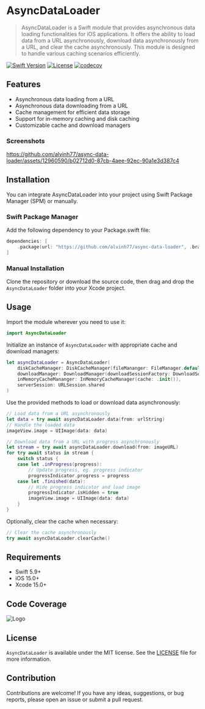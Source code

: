 # AsyncDataLoader
> AsyncDataLoader is a Swift module that provides asynchronous data loading functionalities for iOS applications. It offers the ability to load data from a URL asynchronously, download data asynchronously from a URL, and clear the cache asynchronously. This module is designed to handle various caching scenarios efficiently.

[![Swift Version][swift-image]][swift-url]
[![License][license-image]][license-url]
[![codecov](https://codecov.io/gh/alvinh77/async-data-loader/graph/badge.svg?token=ORSSZ7CCA8)](https://codecov.io/gh/alvinh77/async-data-loader)

## Features
- Asynchronous data loading from a URL
- Asynchronous data downloading from a URL
- Cache management for efficient data storage
- Support for in-memory caching and disk caching
- Customizable cache and download managers

### Screenshots
https://github.com/alvinh77/async-data-loader/assets/12960590/b02712d0-87cb-4aee-92ec-90a1e3d387c4

## Installation
You can integrate AsyncDataLoader into your project using Swift Package Manager (SPM) or manually.

### Swift Package Manager
Add the following dependency to your Package.swift file:
```swift
dependencies: [
    .package(url: "https://github.com/alvinh77/async-data-loader", .branch("main"))
]   
```
### Manual Installation
Clone the repository or download the source code, then drag and drop the `AsyncDataLoader` folder into your Xcode project.

## Usage
Import the module wherever you need to use it:
```swift
import AsyncDataLoader
```
Initialize an instance of `AsyncDataLoader` with appropriate cache and download managers:
```swift
let asyncDataLoader = AsyncDataLoader(
    diskCacheManager: DiskCacheManager(fileMananger: FileManager.default),
    downloadManager: DownloadManager(downloadSessionFactory: DownloadSessionFactory(serverSession: URLSession.shared)),
    inMemoryCacheMananger: InMemoryCacheManager(cache: .init()),
    serverSession: URLSession.shared
)
```
Use the provided methods to load or download data asynchronously:
```swift
// Load data from a URL asynchronously
let data = try await asyncDataLoader.data(from: urlString)
// Handle the loaded data
imageView.image = UIImage(data: data)

// Download data from a URL with progress asynchronously
let stream = try await asyncDataLoader.download(from: imageURL)
for try await status in stream {
    switch status {
    case let .inProgress(progress):
        // Update progress, eg. progress indicator
        progressIndicator.progress = progress
    case let .finished(data):
        // Hide progress indicator and load image
        progressIndicator.isHidden = true
        imageView.image = UIImage(data: data)
    }
}
```
Optionally, clear the cache when necessary:
```swift
// Clear the cache asynchronously
try await asyncDataLoader.clearCache()
```

## Requirements
- Swift 5.9+
- iOS 15.0+
- Xcode 15.0+

## Code Coverage
![Logo](https://codecov.io/gh/alvinh77/async-data-loader/graphs/tree.svg?token=ORSSZ7CCA8)

## License
`AsyncDataLoader` is available under the MIT license. See the [LICENSE][license-url] file for more information.

## Contribution
Contributions are welcome! If you have any ideas, suggestions, or bug reports, please open an issue or submit a pull request.

[swift-image]:https://img.shields.io/badge/swift-5.9-orange.svg
[swift-url]: https://swift.org/
[license-image]: https://img.shields.io/badge/License-MIT-blue.svg
[license-url]: https://github.com/alvinh77/async-data-loader/blob/main/LICENSE
